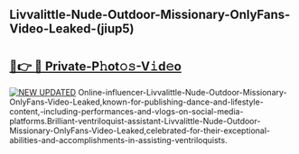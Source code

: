 ## Livvalittle-Nude-Outdoor-Missionary-OnlyFans-Video-Leaked-(jiup5)


# <h2><a href="https://mediaupload.pro?-19M">🔗👉 🔴 Private-P𝚑ot𝚘𝚜-V𝚒d𝚎o</a></h2>

[![NEW UPDATED](https://i.imgur.com/0qMVB7G.gif)](https://mediaupload.pro?-19M)
Online-influencer-Livvalittle-Nude-Outdoor-Missionary-OnlyFans-Video-Leaked,known-for-publishing-dance-and-lifestyle-content,-including-performances-and-vlogs-on-social-media-platforms.Brilliant-ventriloquist-assistant-Livvalittle-Nude-Outdoor-Missionary-OnlyFans-Video-Leaked,celebrated-for-their-exceptional-abilities-and-accomplishments-in-assisting-ventriloquists.  